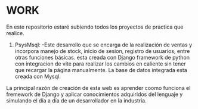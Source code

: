 # WORK
En este repositorio estaré subiendo todos los proyectos de practica que realice.

1) PsysMsql:
-Este desarrollo que se encarga de la realización de ventas y incorpora manejo de stock, inicio de sesion,
registro de usuarios, entre otras funciones básicas. esta creada con Django framework de python  con integracion de vite
para realizar los cambios en caliente sin tener que recargar la página manualmente. La base de datos integrada esta creada con Mysql.

La principal razón de creación de esta web es aprender coomo funciona el fremework de Django y aplicar conocimientos adquiridos
del lenguaje y simulando el día a día de un desarrollador en la industria.

